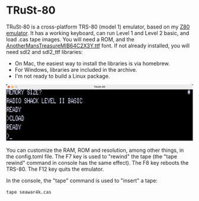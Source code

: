 # TRuSt-80

TRuSt-80 is a cross-platform TRS-80 (model 1) emulator, based on my [Z80 emulator](https://github.com/nicolasbauw/ZilogZ80).
It has a working keyboard, can run Level 1 and Level 2 basic, and load .cas tape images.
You will need a ROM, and the [AnotherMansTreasureMIB64C2X3Y.ttf](https://www.kreativekorp.com/swdownload/fonts/retro/amtreasure.zip) font. If not already installed, you will need sdl2 and sdl2_ttf libraries:

- On Mac, the easiest way to install the libraries is via homebrew.
- For Windows, libraries are included in the archive.
- I'm not ready to build a Linux package.

![Screenshot](assets/TRuSt-80.png)

You can customize the RAM, ROM and resolution, among other things, in the config.toml file.
The F7 key is used to "rewind" the tape (the "tape rewind" command in console has the same effect).
The F8 key reboots the TRS-80.
The F12 key quits the emulator.

In the console, the "tape" command is used to "insert" a tape:
```
tape seawar4k.cas
```
